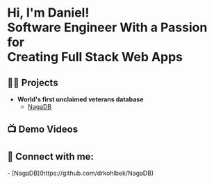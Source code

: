 <h1>Hi, I'm Daniel! <br/>Software Engineer With a Passion for <br/>Creating Full Stack Web Apps</h1>

<h2>👨‍💻 Projects</h2>

- <b>World's first unclaimed veterans database</b>
  - [NagaDB](https://github.com/drkohlbek/NagaDB)

<h2>📺 Demo Videos</h2>


<h2> 🤳 Connect with me:</h2>
- [NagaDB](https://github.com/drkohlbek/NagaDB)
